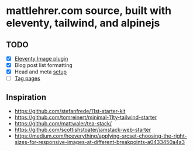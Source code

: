 # mattlehrer.com source, built with eleventy, tailwind, and alpinejs

## TODO

- [x] [Eleventy Image plugin](https://www.11ty.dev/docs/plugins/image/)
- [x] Blog post list formatting
- [x] Head and meta [setup](https://github.com/scottishstoater/jamstack-web-starter/blob/master/src/_includes/head.njk)
- [ ] [Tag pages](https://github.com/11ty/eleventy-base-blog/blob/master/tags.njk)

## Inspiration

- https://github.com/stefanfrede/11st-starter-kit
- https://github.com/tomreinert/minimal-11ty-tailwind-starter
- https://github.com/mattwaler/tea-stack/
- https://github.com/scottishstoater/jamstack-web-starter
- https://medium.com/hceverything/applying-srcset-choosing-the-right-sizes-for-responsive-images-at-different-breakpoints-a0433450a4a3
